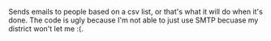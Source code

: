 Sends emails to people based on a csv list, or that's what it will do when it's done. The code is ugly because I'm not able to just use SMTP becuase my district won't let me :(.
